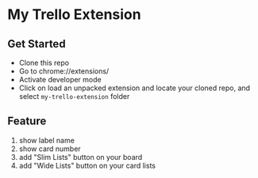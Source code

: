 # My Trello Extension

## Get Started

- Clone this repo
- Go to chrome://extensions/
- Activate developer mode
- Click on load an unpacked extension and locate your cloned repo, and select `my-trello-extension` folder

## Feature

1. show label name
2. show card number
3. add "Slim Lists" button on your board
4. add "Wide Lists" button on your card lists

